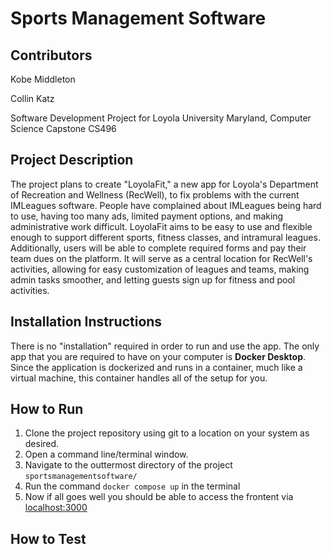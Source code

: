 # Sports Management Software

## Contributors
Kobe Middleton

Collin Katz

Software Development Project for Loyola University Maryland, Computer Science Capstone CS496

## Project Description
The project plans to create "LoyolaFit," a new app for Loyola's Department of Recreation and Wellness (RecWell), to fix problems with the current IMLeagues software. People have complained about IMLeagues being hard to use, having too many ads, limited payment options, and making administrative work difficult. LoyolaFit aims to be easy to use and flexible enough to support different sports, fitness classes, and intramural leagues. Additionally, users will be able to complete required forms and pay their team dues on the platform. It will serve as a central location for RecWell's activities, allowing for easy customization of leagues and teams, making admin tasks smoother, and letting guests sign up for fitness and pool activities.

## Installation Instructions
There is no "installation" required in order to run and use the app. The only app that you are required to have on your computer is **Docker Desktop**. Since the application is dockerized and runs in a container, much like a virtual machine, this container handles all of the setup for you.

## How to Run
1. Clone the project repository using git to a location on your system as desired.
2. Open a command line/terminal window.
3. Navigate to the outtermost directory of the project `sportsmanagementsoftware/`
4. Run the command `docker compose up` in the terminal
5. Now if all goes well you should be able to access the frontent via <a href="https://localhost:3000">localhost:3000</a>

## How to Test
